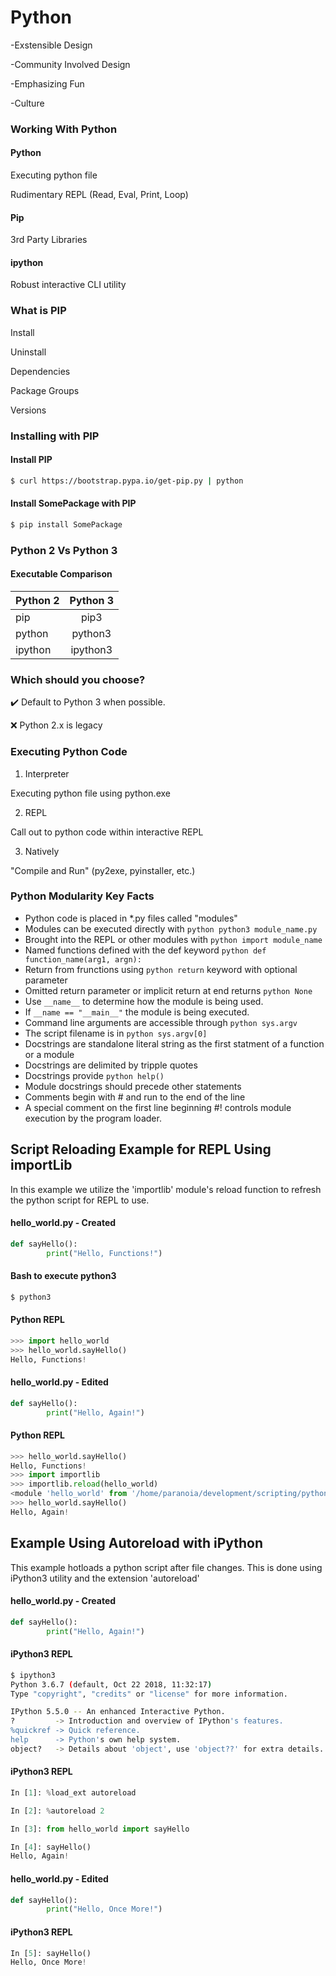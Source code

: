 # Python

-Exstensible Design

-Community Involved Design

-Emphasizing Fun

-Culture


### Working With Python
#### Python

Executing python file

Rudimentary REPL (Read, Eval, Print, Loop)

#### Pip

3rd Party Libraries

#### ipython

Robust interactive CLI utility

### What is PIP
Install

Uninstall

Dependencies

Package Groups

Versions

### Installing with PIP
#### Install PIP
```bash
$ curl https://bootstrap.pypa.io/get-pip.py | python
```


#### Install SomePackage with PIP
```bash
$ pip install SomePackage
```

### Python 2 Vs Python 3
#### Executable Comparison
| Python 2 | Python 3 |
| -------  |:--------:|
| pip      | pip3     |
| python   | python3  |
| ipython  | ipython3 |

### Which should you choose?
:heavy_check_mark: Default to Python 3 when possible. 

:x: Python 2.x is legacy


### Executing Python Code
1. Interpreter

Executing python file using python.exe

2. REPL

Call out to python code within interactive REPL

3. Natively

 "Compile and Run" (py2exe, pyinstaller, etc.)


### Python Modularity Key Facts
- Python code is placed in *.py files called "modules"
- Modules can be executed directly with ```python python3 module_name.py```
- Brought into the REPL or other modules with ```python import module_name```
- Named functions defined with the def keyword ```python def function_name(arg1, argn): ```
- Return from frunctions using ```python return``` keyword with optional parameter
- Omitted return parameter or implicit return at end returns ```python None```
- Use ```__name__``` to determine how the module is being used.
- If ```__name == "__main__"``` the module is being executed.
- Command line arguments are accessible through ```python sys.argv```
- The script filename is in ```python sys.argv[0]```
- Docstrings are standalone literal string as the first statment of a function or a module 
- Docstrings are delimited by tripple quotes
- Docstrings provide ```python help()```
- Module docstrings should precede other statements
- Comments begin with # and run to the end of the line
- A special comment on the first line beginning #! controls module execution by the program loader.


## Script Reloading Example for REPL Using importLib
In this example we utilize the 'importlib' module's reload function to refresh the python script for REPL to use.
#### hello_world.py - Created
```python
def sayHello():
        print("Hello, Functions!")
```

#### Bash to execute python3
```bash
$ python3
```

#### Python REPL
```python
>>> import hello_world
>>> hello_world.sayHello()
Hello, Functions!
```

#### hello_world.py - Edited
```python
def sayHello():
        print("Hello, Again!")
```

#### Python REPL
```python
>>> hello_world.sayHello()
Hello, Functions!
>>> import importlib
>>> importlib.reload(hello_world)
<module 'hello_world' from '/home/paranoia/development/scripting/python/hello_world/hello_world.py'>
>>> hello_world.sayHello()
Hello, Again!
```


## Example Using Autoreload with iPython
This example hotloads a python script after file changes. This is done using iPython3 utility and the extension 'autoreload'
#### hello_world.py - Created
```python
def sayHello():
        print("Hello, Again!")
```

#### iPython3 REPL
```bash
$ ipython3
Python 3.6.7 (default, Oct 22 2018, 11:32:17) 
Type "copyright", "credits" or "license" for more information.

IPython 5.5.0 -- An enhanced Interactive Python.
?         -> Introduction and overview of IPython's features.
%quickref -> Quick reference.
help      -> Python's own help system.
object?   -> Details about 'object', use 'object??' for extra details.
```

#### iPython3 REPL
```python
In [1]: %load_ext autoreload

In [2]: %autoreload 2

In [3]: from hello_world import sayHello

In [4]: sayHello()
Hello, Again!
```

#### hello_world.py - Edited
```python
def sayHello():
        print("Hello, Once More!")
```

#### iPython3 REPL
```python
In [5]: sayHello()
Hello, Once More!
```